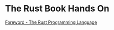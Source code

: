 # The Rust Book Hands On

[Foreword - The Rust Programming Language](https://doc.rust-lang.org/stable/book/)
